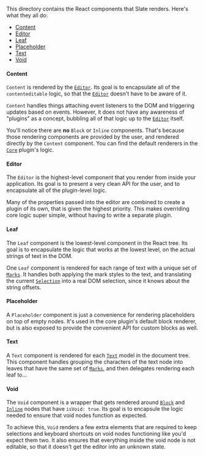 
This directory contains the React components that Slate renders. Here's what they all do:

- [Content](#content)
- [Editor](#editor)
- [Leaf](#leaf)
- [Placeholder](#placeholder)
- [Text](#text)
- [Void](#void)


#### Content

`Content` is rendered by the [`Editor`](#editor). Its goal is to encapsulate all of the `contenteditable` logic, so that the [`Editor`](#editor) doesn't have to be aware of it.

`Content` handles things attaching event listeners to the DOM and triggering updates based on events. However, it does not have any awareness of "plugins" as a concept, bubbling all of that logic up to the [`Editor`](#editor) itself.

You'll notice there are **no** `Block` or `Inline` components. That's because those rendering components are provided by the user, and rendered directly by the `Content` component. You can find the default renderers in the [`Core`](../plugins/core.js) plugin's logic.


#### Editor

The `Editor` is the highest-level component that you render from inside your application. Its goal is to present a very clean API for the user, and to encapsulate all of the plugin-level logic. 

Many of the properties passed into the editor are combined to create a plugin of its own, that is given the highest priority. This makes overriding core logic super simple, without having to write a separate plugin.


#### Leaf

The `Leaf` component is the lowest-level component in the React tree. Its goal is to encapsulate the logic that works at the lowest level, on the actual strings of text in the DOM.

One `Leaf` component is rendered for each range of text with a unique set of [`Marks`](../models#mark). It handles both applying the mark styles to the text, and translating the current [`Selection`](../models#selection) into a real DOM selection, since it knows about the string offsets.


#### Placeholder

A `Placeholder` component is just a convenience for rendering placeholders on top of empty nodes. It's used in the core plugin's default block renderer, but is also exposed to provide the convenient API for custom blocks as well.


#### Text

A `Text` component is rendered for each [`Text`](../models#text) model in the document tree. This component handles grouping the characters of the text node into leaves that have the same set of [`Marks`](../models#mark), and then delegates rendering each leaf to...


#### Void

The `Void` component is a wrapper that gets rendered around [`Block`](../models#block) and [`Inline`](../models#inline) nodes that have `isVoid: true`. Its goal is to encapsule the logic needed to ensure that void nodes function as expected.

To achieve this, `Void` renders a few extra elements that are required to keep selections and keyboard shortcuts on void nodes functioning like you'd expect them two. It also ensures that everything inside the void node is not editable, so that it doesn't get the editor into an unknown state.

